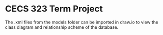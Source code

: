 # CECS 323 Term Project

The .xml files from the models folder can be imported in draw.io to view the class diagram and relationship scheme of the database.
